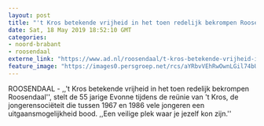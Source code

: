 ```yaml
---
layout: post
title: "'t Kros betekende vrijheid in het toen redelijk bekrompen Roosendaal’"
date: Sat, 18 May 2019 18:52:10 GMT
categories: 
- noord-brabant 
- roosendaal 
externe_link: "https://www.ad.nl/roosendaal/t-kros-betekende-vrijheid-in-het-toen-redelijk-bekrompen-roosendaal~a0e46fd9/"
feature_image: "https://images0.persgroep.net/rcs/aYRbvVEhRwOwnLGil74bUucIKbo/diocontent/148698827/_fitwidth/400/?appId=21791a8992982cd8da851550a453bd7f&quality=0.7"
---
```


ROOSENDAAL - ,,'t Kros betekende vrijheid in het toen redelijk bekrompen Roosendaal'', stelt de 55 jarige Evonne tijdens de reünie van 't Kros, de jongerensociëteit die tussen 1967 en 1986 vele jongeren een uitgaansmogelijkheid bood. ,,Een veilige plek waar je jezelf kon zijn.''
